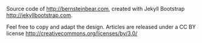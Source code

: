 
Source code of <http://bernsteinbear.com>, created with Jekyll Bootstrap <http://jekyllbootstrap.com>.

Feel free to copy and adapt the design. Articles are released under a CC BY license <http://creativecommons.org/licenses/by/3.0/>